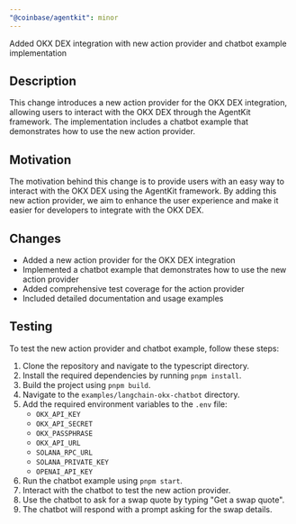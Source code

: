 ```yaml
---
"@coinbase/agentkit": minor
---
```


Added OKX DEX integration with new action provider and chatbot example implementation

## Description

This change introduces a new action provider for the OKX DEX integration, allowing users to interact with the OKX DEX through the AgentKit framework. The implementation includes a chatbot example that demonstrates how to use the new action provider.

## Motivation

The motivation behind this change is to provide users with an easy way to interact with the OKX DEX using the AgentKit framework. By adding this new action provider, we aim to enhance the user experience and make it easier for developers to integrate with the OKX DEX.

## Changes

- Added a new action provider for the OKX DEX integration
- Implemented a chatbot example that demonstrates how to use the new action provider
- Added comprehensive test coverage for the action provider
- Included detailed documentation and usage examples

## Testing
To test the new action provider and chatbot example, follow these steps:
1. Clone the repository and navigate to the typescript directory.
2. Install the required dependencies by running `pnpm install`.
3. Build the project using `pnpm build`.
4. Navigate to the `examples/langchain-okx-chatbot` directory.
5. Add the required environment variables to the `.env` file:
   - `OKX_API_KEY`
   - `OKX_API_SECRET`
   - `OKX_PASSPHRASE`
   - `OKX_API_URL`
   - `SOLANA_RPC_URL`
   - `SOLANA_PRIVATE_KEY`
   - `OPENAI_API_KEY`
6. Run the chatbot example using `pnpm start`.
7. Interact with the chatbot to test the new action provider.
8. Use the chatbot to ask for a swap quote by typing "Get a swap quote".
9. The chatbot will respond with a prompt asking for the swap details.